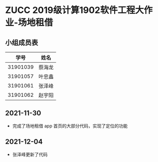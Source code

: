 # ZUCC 2019级计算1902软件工程大作业-场地租借

## 小组成员表

| 学号     | 姓名   |
| -------- | ------ |
| 31901039 | 蔡海龙 |
| 31901057 | 叶忠鑫 |
| 31901061 | 张泽峰 |
| 31901062 | 赵宇阳 |

## 2021-11-30

+ 完成了场地租借 app 首页的大部分代码，实现了定位的功能
## 2021-12-04
+ 张泽峰更新了代码

